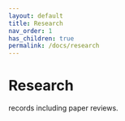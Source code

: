 ```yaml
---
layout: default
title: Research
nav_order: 1
has_children: true
permalink: /docs/research
---
```


# Research
records including paper reviews.
<!-- {: .fs-5 .fw-400 } -->

